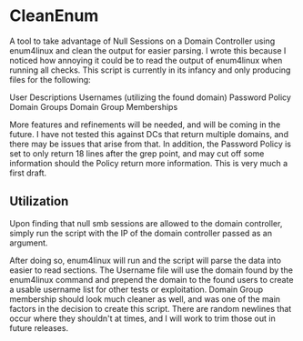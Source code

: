 # CleanEnum
A tool to take advantage of Null Sessions on a Domain Controller using enum4linux and clean the output for easier parsing.  I wrote this because I noticed how annoying it could be to read the output of enum4linux when running all checks.  This script is currently in its infancy and only producing files for the following:

User Descriptions
Usernames (utilizing the found domain)
Password Policy
Domain Groups
Domain Group Memberships


More features and refinements will be needed, and will be coming in the future.  I have not tested this against DCs that return multiple domains, and there may be issues that arise from that.  In addition, the Password Policy is set to only return 18 lines after the grep point, and may cut off some information should the Policy return more information.  This is very much a first draft.

## Utilization
Upon finding that null smb sessions are allowed to the domain controller, simply run the script with the IP of the domain controller passed as an argument.  

After doing so, enum4linux will run and the script will parse the data into easier to read sections.  The Username file will use the domain found by the enum4linux command and prepend the domain to the found users to create a usable username list for other tests or exploitation.  Domain Group membership should look much cleaner as well, and was one of the main factors in the decision to create this script.  There are random newlines that occur where they shouldn't at times, and I will work to trim those out in future releases.
